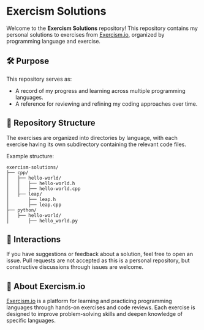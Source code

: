 
# Exercism Solutions

Welcome to the **Exercism Solutions** repository! This repository contains my personal solutions to exercises from [Exercism.io](https://exercism.io), organized by programming language and exercise.

## 🛠️ Purpose

This repository serves as:
- A record of my progress and learning across multiple programming languages.
- A reference for reviewing and refining my coding approaches over time.

## 📂 Repository Structure

The exercises are organized into directories by language, with each exercise having its own subdirectory containing the relevant code files.

Example structure:
```
exercism-solutions/
├── cpp/
│   ├── hello-world/
│   │   ├── hello-world.h
│   │   ├── hello-world.cpp
│   ├── leap/
│       ├── leap.h
│       ├── leap.cpp
├── python/
│   ├── hello-world/
│       ├── hello_world.py
```

## 💬 Interactions

If you have suggestions or feedback about a solution, feel free to open an issue. Pull requests are not accepted as this is a personal repository, but constructive discussions through issues are welcome.

## 🌟 About Exercism.io

[Exercism.io](https://exercism.io) is a platform for learning and practicing programming languages through hands-on exercises and code reviews. Each exercise is designed to improve problem-solving skills and deepen knowledge of specific languages.
